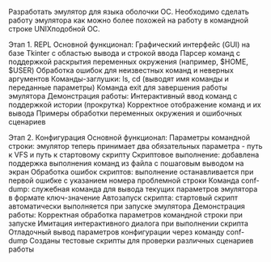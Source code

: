 Разработать эмулятор для языка оболочки ОС. Необходимо сделать работу
эмулятора как можно более похожей на работу в командной строке UNIXподобной ОС.


Этап 1. REPL
Основной функционал:
Графический интерфейс (GUI) на базе Tkinter с областью вывода и строкой ввода
Парсер команд с поддержкой раскрытия переменных окружения (например, $HOME, $USER)
Обработка ошибок для неизвестных команд и неверных аргументов
Команды-заглушки: ls, cd (выводят имя команды и переданные параметры)
Команда exit для завершения работы эмулятора
Демонстрация работы:
Интерактивный ввод команд с поддержкой истории (прокрутка)
Корректное отображение команд и их вывода
Примеры обработки переменных окружения и ошибочных сценариев

Этап 2. Конфигурация
Основной функционал:
Параметры командной строки: эмулятор теперь принимает два обязательных параметра - путь к VFS и путь к стартовому скрипту
Скриптовое выполнение: добавлена поддержка выполнения команд из файла с пошаговым выводом на экран
Обработка ошибок скриптов: выполнение останавливается при первой ошибке с указанием номера проблемной строки
Команда conf-dump: служебная команда для вывода текущих параметров эмулятора в формате ключ-значение
Автозапуск скрипта: стартовый скрипт автоматически выполняется при запуске эмулятора
Демонстрация работы:
Корректная обработка параметров командной строки при запуске
Имитация интерактивного диалога при выполнении скрипта
Отладочный вывод параметров конфигурации через команду conf-dump
Созданы тестовые скрипты для проверки различных сценариев работы
